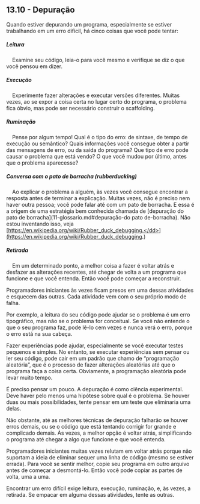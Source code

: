 ## 13.10 - Depuração

Quando estiver depurando um programa, especialmente se estiver trabalhando em um erro difícil, há cinco coisas que você pode tentar:



##### Leitura

  &nbsp;&nbsp;&nbsp;&nbsp;Examine seu código, leia-o para você mesmo e verifique se diz o que você pensou em dizer.

##### Execução

  &nbsp;&nbsp;&nbsp;&nbsp;Experimente fazer alterações e executar versões diferentes. Muitas vezes, ao se expor a coisa certa no lugar certo do programa, o problema fica óbvio, mas pode ser necessário construir o scaffolding.

##### Ruminação

  &nbsp;&nbsp;&nbsp;&nbsp;Pense por algum tempo! Qual é o tipo do erro: de sintaxe, de tempo de execução ou semântico? Quais informações você consegue obter a partir das mensagens de erro, ou da saída do programa? Que tipo de erro pode causar o problema que está vendo? O que você mudou por último, antes que o problema aparecesse?

##### Conversa com o pato de borracha (rubberducking)

  &nbsp;&nbsp;&nbsp;&nbsp;Ao explicar o problema a alguém, às vezes você consegue encontrar a resposta antes de terminar a explicação. Muitas vezes, não é preciso nem haver outra pessoa; você pode falar até com um pato de borracha. E essa é a origem de uma estratégia bem conhecida chamada de [depuração do pato de borracha](11-glossario.md#depuração-do pato de-borracha). Não estou inventando isso, veja [https://en.wikipedia.org/wiki/Rubber_duck_debugging.</dd>](https://en.wikipedia.org/wiki/Rubber_duck_debugging.)

##### Retirada

  &nbsp;&nbsp;&nbsp;&nbsp;Em um determinado ponto, a melhor coisa a fazer é voltar atrás e desfazer as alterações recentes, até chegar de volta a um programa que funcione e que você entenda. Então você pode começar a reconstruir.



Programadores iniciantes às vezes ficam presos em uma dessas atividades e esquecem das outras. Cada atividade vem com o seu próprio modo de falha.

Por exemplo, a leitura do seu código pode ajudar se o problema é um erro tipográfico, mas não se o problema for conceitual. Se você não entende o que o seu programa faz, pode lê-lo cem vezes e nunca verá o erro, porque o erro está na sua cabeça.

Fazer experiências pode ajudar, especialmente se você executar testes pequenos e simples. No entanto, se executar experiências sem pensar ou ler seu código, pode cair em um padrão que chamo de “programação aleatória”, que é o processo de fazer alterações aleatórias até que o programa faça a coisa certa. Obviamente, a programação aleatória pode levar muito tempo.

É preciso pensar um pouco. A depuração é como ciência experimental. Deve haver pelo menos uma hipótese sobre qual é o problema. Se houver duas ou mais possibilidades, tente pensar em um teste que eliminaria uma delas.

Não obstante, até as melhores técnicas de depuração falharão se houver erros demais, ou se o código que está tentando corrigir for grande e complicado demais. Às vezes, a melhor opção é voltar atrás, simplificando o programa até chegar a algo que funcione e que você entenda.

Programadores iniciantes muitas vezes relutam em voltar atrás porque não suportam a ideia de eliminar sequer uma linha de código (mesmo se estiver errada). Para você se sentir melhor, copie seu programa em outro arquivo antes de começar a desmontá-lo. Então você pode copiar as partes de volta, uma a uma.

Encontrar um erro difícil exige leitura, execução, ruminação, e, às vezes, a retirada. Se empacar em alguma dessas atividades, tente as outras.
